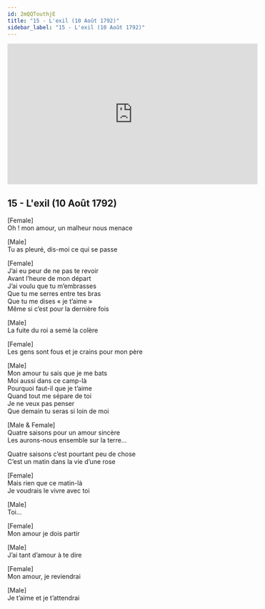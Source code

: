 ```yaml
---
id: 2mQQTouthjE
title: "15 - L'exil (10 Août 1792)"
sidebar_label: "15 - L'exil (10 Août 1792)"
---
```


<div class="video-float-container">
  <iframe
    width="560"
    height="315"
    src="https://www.youtube.com/embed/2mQQTouthjE"
    title="YouTube video player"
    frameborder="0"
    allow="accelerometer; autoplay; clipboard-write; encrypted-media; gyroscope; picture-in-picture; web-share"
    referrerpolicy="strict-origin-when-cross-origin"
    allowfullscreen
  ></iframe>
</div>

## 15 - L'exil (10 Août 1792)

[Female]  
Oh ! mon amour, un malheur nous menace

[Male]  
Tu as pleuré, dis-moi ce qui se passe

[Female]  
J’ai eu peur de ne pas te revoir  
Avant l’heure de mon départ  
J’ai voulu que tu m’embrasses  
Que tu me serres entre tes bras  
Que tu me dises « je t’aime »  
Même si c’est pour la dernière fois

[Male]  
La fuite du roi a semé la colère

[Female]  
Les gens sont fous et je crains pour mon père

[Male]  
Mon amour tu sais que je me bats  
Moi aussi dans ce camp-là  
Pourquoi faut-il que je t’aime  
Quand tout me sépare de toi  
Je ne veux pas penser  
Que demain tu seras si loin de moi

[Male & Female]  
Quatre saisons pour un amour sincère  
Les aurons-nous ensemble sur la terre…

Quatre saisons c’est pourtant peu de chose  
C’est un matin dans la vie d’une rose

[Female]  
Mais rien que ce matin-là  
Je voudrais le vivre avec toi

[Male]  
Toi…

[Female]  
Mon amour je dois partir

[Male]  
J’ai tant d’amour à te dire

[Female]  
Mon amour, je reviendrai

[Male]  
Je t’aime et je t’attendrai
